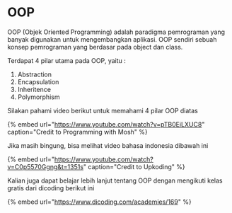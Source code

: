 # OOP

OOP \(Objek Oriented Programming\) adalah paradigma pemrograman yang banyak digunakan untuk mengembangkan aplikasi. OOP sendiri sebuah konsep pemrograman yang berdasar pada object dan class.

Terdapat 4 pilar utama pada OOP, yaitu :

1. Abstraction
2. Encapsulation
3. Inheritence
4. Polymorphism

Silakan pahami video berikut untuk memahami 4 pilar OOP diatas

{% embed url="https://www.youtube.com/watch?v=pTB0EiLXUC8" caption="Credit to  Programming with Mosh" %}

Jika masih bingung, bisa melihat video bahasa indonesia dibawah ini

{% embed url="https://www.youtube.com/watch?v=C0p5570Ggng&t=1351s" caption="Credit to Upkoding" %}

Kalian juga dapat belajar lebih lanjut tentang OOP dengan mengikuti kelas gratis dari dicoding berikut ini

{% embed url="https://www.dicoding.com/academies/169" %}




